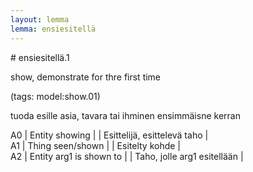 ```yaml
---
layout: lemma
lemma: ensiesitellä
---
```


<div class="sense">
# <span class="sensename">ensiesitellä.1</span>

<span class="description">show, demonstrate for thre first time</span>

(tags: model:show.01)

<span class="description">tuoda esille asia, tavara tai ihminen ensimmäisne kerran</span>

A0 | Entity showing |   | Esittelijä, esittelevä taho |  
A1 | Thing seen/shown |   | Esitelty kohde |  
A2 | Entity arg1 is shown to |   | Taho, jolle arg1 esitellään |  

</div>

